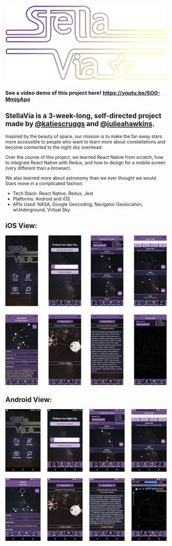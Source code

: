 ![alt text](./src/assets/stella-via-logo.png "Stella Via Logo")

### See a video demo of this project here! https://youtu.be/SO0-MmjgApo

## StellaVia is a 3-week-long, self-directed project made by [@katiescruggs](https://github.com/katiescruggs) and [@julieahawkins](https://github.com/julieahawkins). 
Inspired by the beauty of space, our mission is to make the far-away stars more accessible to people who want to learn more about constellations and become connected to the night sky overhead. 

Over the course of this project, we learned React Native from scratch, how to integrate React Native with Redux, and how to design for a mobile screen (very different than a browser). 

We also learned more about astronomy than we ever thought we would. Stars move in a complicated fashion.

* Tech Stack: React Native, Redux, Jest
* Platforms: Android and iOS
* APIs Used: NASA, Google Geocoding, Navigator Geolocation, wUnderground, Virtual Sky

## iOS View:

![alt text](./src/assets/iOS-view.png "iOS Views")

## Android View:

![alt text](./src/assets/android-view.png "Android Views")



